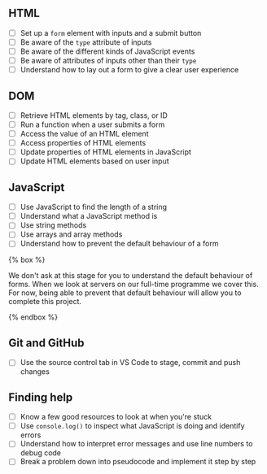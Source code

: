 ## HTML

- [ ] Set up a `form` element with inputs and a submit button
- [ ] Be aware of the `type` attribute of inputs
- [ ] Be aware of the different kinds of JavaScript events
- [ ] Be aware of attributes of inputs other than their `type`
- [ ] Understand how to lay out a form to give a clear user experience

## DOM

- [ ] Retrieve HTML elements by tag, class, or ID
- [ ] Run a function when a user submits a form
- [ ] Access the value of an HTML element
- [ ] Access properties of HTML elements
- [ ] Update properties of HTML elements in JavaScript
- [ ] Update HTML elements based on user input

## JavaScript

- [ ] Use JavaScript to find the length of a string
- [ ] Understand what a JavaScript method is
- [ ] Use string methods
- [ ] Use arrays and array methods
- [ ] Understand how to prevent the default behaviour of a form

{% box %}

We don't ask at this stage for you to understand the default behaviour of forms. When we look at servers on our full-time programme we cover this. For now, being able to prevent that default behaviour will allow you to complete this project.

{% endbox %}

## Git and GitHub

- [ ] Use the source control tab in VS Code to stage, commit and push changes

## Finding help

- [ ] Know a few good resources to look at when you're stuck
- [ ] Use `console.log()` to inspect what JavaScript is doing and identify errors
- [ ] Understand how to interpret error messages and use line numbers to debug code
- [ ] Break a problem down into pseudocode and implement it step by step
